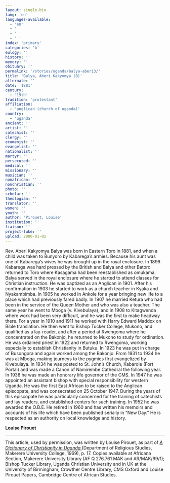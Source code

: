 ```yaml
---
layout: single-bio
lang: 'en'
languages-available:
  - 'en'
  - ' '
  - ' '
  - ' '
index: 'primary'
categories: 'b'
eulogy: ''
history: ''
memory: ''
obituary: ''
permalink: '/stories/uganda/balya-aberi3/'
title: 'Balya, Aberi Kakyomya (B)'
alternate: ''
date: '1881'
century:
  - '19th'
tradition: 'protestant'
affiliation:
  - 'anglican (church of uganda)'
country:
  - 'uganda'
ancient: ''
artist: ''
catechist: ''
clergy: ''
ecumenist: ''
evangelist: ''
nationalist: ''
martyr: ''
persecuted: ''
medical: ''
missionary: ''
musician: ''
nonafrican: ''
nonchristian: ''
photo: ''
scholar: ''
theologian: ''
translator: ''
women: ''
youth: ''
author: 'Pirouet, Louise'
institution: ''
liaison: ''
project-luke: ''
upload: 2000-01-01
---
```



Rev. Aberi Kakyomya Balya was born in Eastern Toro in 1881, and when a child was taken to Bunyoro by Kabarega’s armies. Because his aunt was one of Kabarega’s wives he was brought up in the royal enclosure. In 1896 Kabarega was hard pressed by the British and Balya and other Batoro returned to Toro where Kasagama had been reestablished as omukama. Balya served in the royal enclosure where he started to attend classes for Christian instruction. He was baptized as an Anglican in 1901. After his confirmation in 1903 he started to work as a church teacher in Kyaka and Nyakambimba. In 1905 he worked in Ankole for a year bringing new life to a place which had previously fared badly. In 1907 he married Ketura who had been in the service of the Queen Mother and who was also a teacher. The same year he went to Mboga (v. Kivebulaya), and in 1908 to Kitagwenda where work had been very difficult, and he was the first to make headway there. For a year in 1910 and 1911 he worked with Harry Edward Maddox on Bible translation. He then went to Bishop Tucker College, Mukono, and qualified as a lay-reader, and after a period at Rwengoma where he concentrated on the Bakonjo, he returned to Mukono to study for ordination. He was ordained priest in 1922 and returned to Rwengoma, working especially to establish Christianity in Butuku. In 1923 he was put in charge of Busongora and again worked among the Bakonjo. From 1931 to 1934 he was at Mboga, making journeys to the pygmies first evangelized by Kivebulaya. In 1934 he was posted to St. John’s Church, Kabarole (Fort Portal) and was made a Canon of Namirembe Cathedral the following year. In 1938 he was made an honorary life governor of the CMS. In 1947 he was appointed an assistant bishop with special responsibility for western Uganda. He was the first East African to be raised to the Anglican episcopate, and was consecrated on 25 October 1947. During the years of this episcopate he was particularly concerned for the training of catechists and lay readers, and established centers for such training. In 1952 he was awarded the O.B.E. He retired in 1960 and has written his memoirs and accounts of his life which have been published serially in “New Day.” He is respected as an authority on local knowledge and history.

**Louise Pirouet**

---

This article, used by permission, was written by Louise Pirouet, as part of *[A Dictionary of Christianity in Uganda ](pirouet-foreword.html)*(Department of Religious Studies, Makerere University College, 1969), p. 17. Copies available at Africana Section, Makerere University Library (AF Q 276.761 MAK and AR/MAK/99/1); Bishop Tucker Library, Uganda Christian University and in UK at the University of Birmingham; Crowther Centre Library, CMS Oxford and Louise Pirouet Papers, Cambridge Centre of African Studies.